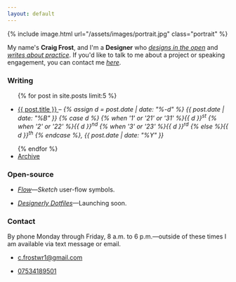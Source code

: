 ```yaml
---
layout: default
---
```

{% include image.html url="/assets/images/portrait.jpg" class="portrait" %}

My name's **Craig Frost**, and I'm a **Designer** who [*designs in the open*](/2014/10/24/designing-in-the-open/) and [*writes about practice*](/archive/). If you'd like to talk to me about a project or speaking engagement, you can contact me [*here*](mailto:c.frostwr1@gmail.com).

### Writing

<ul class="posts">  
	{% for post in site.posts limit:5 %}  
    <li>  
        <a class="post-title" href="{{ BASE_PATH }}{{ post.url }}">  
            <p>{{ post.title }}
        </a> – <em>{% assign d = post.date | date: "%-d"  %}
  {{ post.date | date: "%B" }}
  {% case d %}
  {% when '1' or '21' or '31' %}{{ d }}<sup>st</sup>
  {% when '2' or '22' %}{{ d }}<sup>nd</sup>
  {% when '3' or '23' %}{{ d }}<sup>rd</sup>
  {% else %}{{ d }}<sup>th</sup>
  {% endcase %},
  {{ post.date | date: "%Y" }}</em></p>
    </li>
	{% endfor %}  
    <li>
        <a href="/archive">Archive
        </a>
    </li>
</ul>

### Open-source

<ul>
    <li><p><a href="http://craigfro.st/flow/"><em>Flow</em></a>—<em>Sketch</em> user-flow symbols.</p>
    </li>
    <li><p><a href="http://designerlydotfil.es"><em>Designerly Dotfiles</em></a>—Launching soon.</p>
    </li>
</ul>

### Contact

By phone Monday through Friday, 8 a.m. to 6 p.m.—outside of these times I am available via text message or email.

<ul>
    <li><p><a href="mailto:c.frostwr1@gmail.com">c.frostwr1@gmail.com</a></p>
    </li>
    <li><p><a href="tel:07534189501">07534189501</a></p>
</ul>
